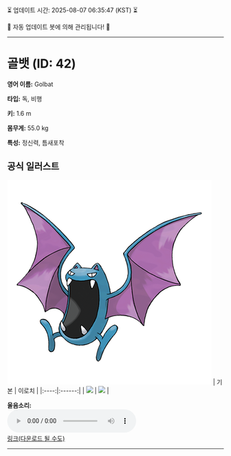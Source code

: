 
⏳ 업데이트 시간: 2025-08-07 06:35:47 (KST) ⏳

🤖 자동 업데이트 봇에 의해 관리됩니다! 🤖

---

# 골뱃 (ID: 42)
**영어 이름:** Golbat

**타입:** 독, 비행

**키:** 1.6 m

**몸무게:** 55.0 kg

**특성:** 정신력, 틈새포착

## 공식 일러스트
![](https://raw.githubusercontent.com/PokeAPI/sprites/master/sprites/pokemon/other/official-artwork/42.png)
| 기본 | 이로치 |
|:----:|:------:|
| <img src="http://play.pokemonshowdown.com/sprites/ani/golbat.gif" width="200"> | <img src="http://play.pokemonshowdown.com/sprites/ani-shiny/golbat.gif" width="200"> |

**울음소리:**<br><audio controls src="https://raw.githubusercontent.com/PokeAPI/cries/main/cries/pokemon/latest/42.ogg"></audio><br> [링크(다운로드 될 수도)](https://raw.githubusercontent.com/PokeAPI/cries/main/cries/pokemon/latest/42.ogg)


---
